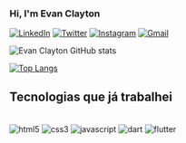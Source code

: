 ### Hi, I'm Evan Clayton

[![LinkedIn](https://img.shields.io/badge/LinkedIn-0077B5?style=for-the-badge&logo=linkedin&logoColor=white)](https://www.linkedin.com/in/evan-clayton-araujo-63006322b/)
[![Twitter](https://img.shields.io/badge/Twitter-1DA1F2?style=for-the-badge&logo=twitter&logoColor=white)](https://twitter.com/EvanClayton0506)
[![Instagram](https://img.shields.io/badge/Instagram-E4405F?style=for-the-badge&logo=instagram&logoColor=white)](https://instagram.com/e.clayton_)
[![Gmail](https://img.shields.io/badge/Gmail-D14836?style=for-the-badge&logo=gmail&logoColor=white)](mailto:evanclaytonaraujo@gmail.com)

![Evan Clayton GitHub stats](https://github-readme-stats.vercel.app/api?username=evanclayton&show_icons=true&theme=dracula)

[![Top Langs](https://github-readme-stats.vercel.app/api/top-langs/?username=evanclayton&layout=compact&langs_count=7&theme=dracula)](https://github.com/evanclayton/github-readme-stats)

## Tecnologias que já trabalhei

<div style="display: inline_block"><br/>
  <img align="center" alt="html5" src="https://img.shields.io/badge/HTML5-E34F26?style=for-the-badge&logo=html5&logoColor=white" />
  <img align="center" alt="css3" src="https://img.shields.io/badge/CSS3-1572B6?style=for-the-badge&logo=css3&logoColor=white" />
  <img align="center" alt="javascript" src="https://img.shields.io/badge/JavaScript-323330?style=for-the-badge&logo=javascript&logoColor=F7DF1E" />
  <img align="center" alt="dart" src="https://img.shields.io/badge/Dart-0175C2?style=for-the-badge&logo=dart&logoColor=white" />
  <img align="center" alt="flutter" src="https://img.shields.io/badge/Flutter-02569B?style=for-the-badge&logo=flutter&logoColor=white" />
</div>
